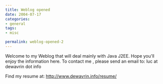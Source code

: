 ```yaml
--- 
title: Weblog opened
date: 2004-07-17
categories: 
- general
tags:
- misc

permalink: weblog-opened-2
---
```

Welcome to my Weblog that will deal mainly with Java J2EE. Hope you&#39;ll enjoy the information here.
To contact me , please send an email to:  luc at dewavrin dot info 

Find my resume at: http://www.dewavrin.info/resume/
